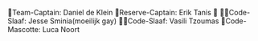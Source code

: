 🫅Team-Captain: Daniel de Klein
👸Reserve-Captain: Erik Tanis 👑
🙇‍♂️Code-Slaaf: Jesse Sminia(moeilijk gay)
🙇‍♂️Code-Slaaf: Vasili Tzoumas
🦁Code-Mascotte: Luca Noort
